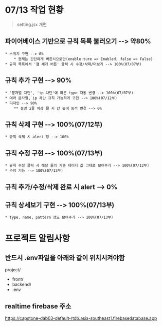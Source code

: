 # 07/13 작업 현황

> setting.jsx 개편

## 파이어베이스 기반으로 규칙 목록 불러오기 --> 약80%

    * 스위치 구현 --> 0%
        * 현재는 간단하게 버튼식으로만(enable:ture => Enabled, false => False)
    * 규칙 목록에서 '점 세개 버튼' 클릭 시 수정/삭제/더보기 --> 100%(07/07부)

## 규칙 추가 구현 --> 90%

    * '문자열 차단', 'ip 차단'에 따른 type 자동 변경 --> 100%(07/07부)
    * 여러 문자열, ip 차단 규칙 가능하게 구현 --> 100%(07/12부)
    * 디자인 --> 90%
        ** 설명 2줄 이상 될 시 칸 높이 동적 변경 --> 0%

## 규칙 삭제 구현 --> 100%(07/12부)

    * 규칙 삭제 시 alert 창 --> 100%

## 규칙 수정 구현 --> 100%(07/13부)

    * 규칙 수정 클릭 시 해당 룰의 기존 데이터 값 그대로 보여주기 --> 100%(07/12부)
    * 수정 기능 --> 100%(07/13부)

## 규칙 추가/수정/삭제 완료 시 alert --> 0%

## 규칙 상세보기 구현 --> 100%(07/13부)

    * type, name, pattern 정도 보여주기 --> 100%(07/13부)

# 프로젝트 알림사항

## 반드시 .env파일을 아래와 같이 위치시켜야함

project/

- front/
- backend/
- .env

## realtime firebase 주소

https://capstone-dab03-default-rtdb.asia-southeast1.firebasedatabase.app
